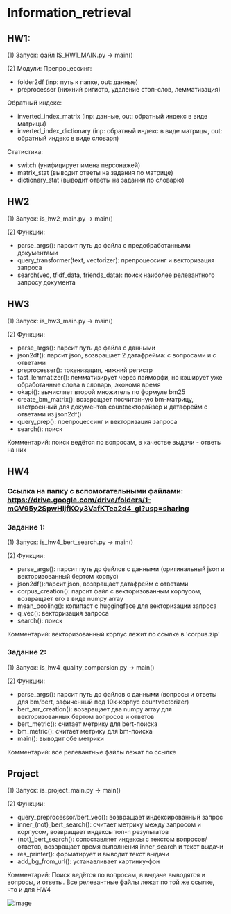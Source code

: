 # Information_retrieval
## HW1:

(1) Запуск: файл IS_HW1_MAIN.py -> main()

(2) Модули:	
Препроцессинг:
- folder2df (inp: путь к папке, out: данные)
- preprocesser (нижний ригистр, удаление стоп-слов, лемматизация)

Обратный индекс:
- inverted_index_matrix (inp: данные, out: обратный индекс в виде матрицы)
- inverted_index_dictionary (inp: обратный индекс в виде матрицы, out: обратный индекс в виде словаря)

Статистика:
- switch (унифицирует имена персонажей)
- matrix_stat (выводит ответы на задания по матрице)
- dictionary_stat (выводит ответы на задания по словарю)

## HW2

(1) Запуск: is_hw2_main.py -> main()

(2) Функции:
- parse_args(): парсит путь до файла с предобработанными документами
- query_transformer(text, vectorizer): препроцессинг и векторизация запроса
- search(vec, tfidf_data, friends_data): поиск наиболее релевантного запросу документа

## HW3

(1) Запуск: is_hw3_main.py -> main()

(2) Функции:
- parse_args(): парсит путь до файла с данными
- json2df(): парсит json, возвращает 2 датафрейма: с вопросами и с ответами
- preprocesser(): токенизация, нижний регистр
- fast_lemmatizer(): лемматизирует через пайморфи, но кэширует уже обработанные слова в словарь, экономя время
- okapi(): вычисляет второй множитель по формуле bm25
- create_bm_matrix(): возвращает посчитанную bm-матрицу, настроенный для документов countвекторайзер и датафрейм с ответами из json2df()
- query_prep(): препроцессинг и векторизация запроса
- search(): поиск

Комментарий: поиск ведётся по вопросам, в качестве выдачи - ответы на них

## HW4
### Ссылка на папку с вспомогательными файлами: https://drive.google.com/drive/folders/1-mGV95y2SpwHljfKOy3VafKTea2d4_gI?usp=sharing
### Задание 1:

(1) Запуск: is_hw4_bert_search.py -> main()

(2) Функции:
- parse_args(): парсит путь до файлов с данными (оригинальный json и векторизованный бертом корпус)
- json2df():парсит json, возвращает датафрейм с ответами
- corpus_creation(): парсит файл с векторизованным корпусом, возвращает его в виде numpy array
- mean_pooling(): копипаст с huggingface для векторизации запроса
- q_vec(): векторизация запроса
- search(): поиск

Комментарий: векторизованный корпус лежит по ссылке в 'corpus.zip'

### Задание 2:

(1) Запуск: is_hw4_quality_comparsion.py -> main()

(2) Функции: 
- parse_args(): парсит путь до файлов с данными (вопросы и ответы для bm/bert, зафиченный под 10k-корпус countvectorizer)
- bert_arr_creation(): возвращает два numpy array для векторизованных бертом вопросов и ответов
- bert_metric(): считает метрику для bert-поиска
- bm_metric(): считает метрику для bm-поиска
- main(): выводит обе метрики

Комментарий: все релевантные файлы лежат по ссылке

## Project

(1) Запуск: is_project_main.py -> main()

(2) Функции:
- query_preprocessor/bert_vec(): возвращает индексированный запрос
- inner_(not)_bert_search(): считает метрику между запросом и корпусом, возвращает индексы топ-n результатов
- (not)_bert_search(): сопоставляет индексы с текстом вопросов/ответов, возвращает время выполнения inner_search и текст выдачи
- res_printer(): форматирует и выводит текст выдачи
- add_bg_from_url(): устанавливает картинку-фон

Комментарий: Поиск ведётся по вопросам, в выдаче выводятся и вопросы, и ответы. Все релевантные файлы лежат по той же ссылке, что и для HW4

![image](https://sun9-east.userapi.com/sun9-26/s/v1/ig2/gLIjSXrU7oZqne_wG50meKfb-zqfGMkjkfdR9bsYQDqht5lCbiGrRezLBkJ-qU_KiU6k5nYez7YH6xUO2ApQm_C7.jpg?size=909x437&quality=96&type=album)
